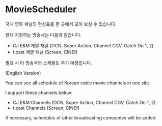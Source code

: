 # MovieScheduler

국내 영화 채널의 편성표를 한 곳에서 모아 보실 수 있습니다.

현재 지원하는 방송사는 다음과 같습니다.

* CJ E&M 계열 채널 (OCN, Super Action, Channel CGV, Catch On 1, 2)
* t.cast 계열 채널 (Screen, CINEf)

필요 시 타 방송국의 스케줄도 추가 예정입니다.

(English Version)

You can see all schedule of Korean cable movie channels in one site.

I support these channels below:

* CJ E&M Channels (OCN, Super Action, Channel CGV, Catch On 1, 2)
* t.cast Channels (Screen, CINEf)

If necessary, schedules of other broadcasting companies will be added.